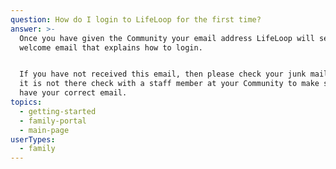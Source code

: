 ```yaml
---
question: How do I login to LifeLoop for the first time?
answer: >-
  Once you have given the Community your email address LifeLoop will send a
  welcome email that explains how to login. 


  If you have not received this email, then please check your junk mail and if
  it is not there check with a staff member at your Community to make sure they
  have your correct email. 
topics:
  - getting-started
  - family-portal
  - main-page
userTypes:
  - family
---
```


